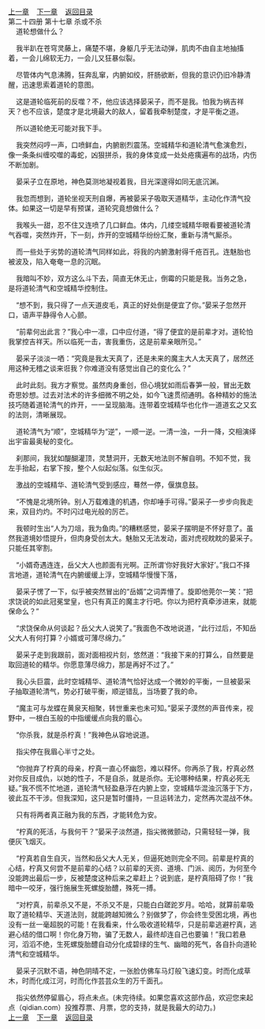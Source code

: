 
[上一章](https://github.com/xiaominghe2014/spider_book/blob/master/book/知北游/第356章.md)&nbsp;&nbsp;&nbsp;&nbsp;[下一章](https://github.com/xiaominghe2014/spider_book/blob/master/book/知北游/第358章.md)&nbsp;&nbsp;&nbsp;&nbsp;[返回目录](https://github.com/xiaominghe2014/spider_book/blob/master/book/知北游/README.md)
<br /> 第二十四册 第十七章 杀或不杀<br />
        道轮想做什么？

    我半趴在苍穹灵藤上，痛楚不堪，身躯几乎无法动弹，肌肉不由自主地抽搐着，一会儿绵软无力，一会儿又狂暴似裂。

    尽管体内气息沸腾，狂奔乱窜，内腑如绞，肝肠欲断，但我的意识仍旧冷静清醒，迅速思索着道轮的意图。

    这是道轮临死前的反噬？不，他应该选择晏采子，而不是我。怕我为祸吉祥天？也不应该，楚度才是北境最大的敌人，留着我牵制楚度，才是平衡之道。

    所以道轮绝无可能对我下手。

    我突然闷哼一声，口喷鲜血，内腑剧烈震荡。空城精华和道轮清气愈演愈烈，像一条条纠缠咬噬的毒蛇，凶狠拼杀，我的身体变成一处处疮痍遍布的战场，内伤不断加剧。

    晏采子立在原地，神色莫测地凝视着我，目光深邃得如同无底沉渊。

    我忽而想到，道轮坐视天刑自爆，再被晏采子吸取天道精华，主动化作清气投体。如果这一切是早有预谋，道轮究竟想做什么？

    我喉头一甜，忍不住又连喷了几口鲜血。体内，几缕空城精华眼看要被道轮清气吞噬，突然炸开，下一刻，炸开的空城精华纷纷汇聚，重新与清气厮杀。

    而一些处于劣势的道轮清气同样如此，将我的内腑激射得千疮百孔。连魅胎也被波及，陷入奄奄一息的沉眠。

    我暗叫不妙，双方这么斗下去，简直无休无止，倒霉的只能是我。当务之急，是将道轮清气和空城精华控制住。

    “想不到，我只得了一点天道皮毛，真正的好处倒是便宜了你。”晏采子忽然开口，语声平静得令人心颤。

    “前辈何出此言？”我心中一凛，口中应付道，“得了便宜的是前辈才对。道轮怕我掌控吉祥天。所以临死一击，害我重伤，这是前辈亲眼所见。”

    晏采子淡淡一哂：“究竟是我太天真了，还是未来的魔主大人太天真了，居然还用这种无稽之谈来诳我？你难道没有感觉出自己的变化么？”

    此时此刻。我方才察觉。虽然肉身重创，但心境犹如雨后春笋一般，冒出无数奇思妙想。过去对法术的许多细微不明之处，如今飞速贯彻通明。各种精妙的施法技巧随着道轮清气的炸开，一一呈现脑海。连带着空城精华也化作一道道玄之又玄的法则，清晰展现。

    道轮清气为“顺”，空城精华为“逆”，一顺一逆。一清一浊，一升一降，交相演绎出宇宙最奥秘的变化。

    刹那间，我犹如醍醐灌顶，灵慧洞开，无数天地法则不解自明。不知不觉，我左手抬起，右掌下按，整个人似起似落。似生似灭。

    激战的空城精华、道轮清气受到感应，蓦然一停，偃旗息鼓。

    “不愧是北境所钟。别人万载难逢的机遇，你却唾手可得。”晏采子一步步向我走来，双目灼灼。不时闪过电光般的厉芒。

    我顿时生出“人为刀俎，我为鱼肉。”的糟糕感觉，晏采子摆明是不怀好意了。虽然我道境妙悟提升，但肉身受创太大。魅胎又无法发动，面对虎视眈眈的晏采子。只能任其宰割。

    “小婿奇遇连连，岳父大人也颜面有光啊。正所谓‘你好我好大家好’。”我口不择言地道，道轮清气在内腑缓缓上浮，空城精华慢慢下落，

    晏采子愣了一下，似乎被突然冒出的“岳婿”之词弄懵了。旋即他莞尔一笑：“把求饶说的如此冠冕堂皇，也只有真正的魔主才行吧。你以为把柠真牵涉进来，就能保命么？”

    “求饶保命从何谈起？岳父大人说笑了。”我面色不改地说道，“此行过后，不知岳父大人有何打算？小婿或可薄尽绵力。”

    晏采子走到我跟前，面对面相视片刻，悠然道：“我接下来的打算么，自然要是取回道轮的精华。你愿意薄尽绵力，那是再好不过了。”

    我心头巨震，此时空城精华、道轮清气恰好达成一个微妙的平衡，一旦被晏采子抽取道轮清气，势必打破平衡，顺逆错乱，当场要了我的命。

    “魔主可与龙蝶在黄泉天相聚，转世重来也未可知。”晏采子漠然的声音传来，视野中，一根白玉般的中指缓缓点向我的眉心。

    “你杀我，就是杀柠真！”我神色从容地说道。

    指尖停在我眉心半寸之处。

    “你抛弃了柠真的母亲，柠真一直心怀幽怨，难以释怀。你再杀了我，柠真必然对你反目成仇，以她的性子，不是自杀，就是杀你。无论哪种结果，柠真必死无疑。”我不慌不忙地道，道轮清气轻盈悬浮在内腑上空，空城精华混浊沉落于下方，彼此互不干涉。但我深知，这只是暂时僵持，一旦运转法力，定然再次混战不休。

    只有将两者真正融为我的东西，才能转危为安。

    “柠真的死活，与我何干？”晏采子淡然道，指尖微微颤动，只需轻轻一弹，我便灰飞烟灭。

    “柠真若自生自灭，当然和岳父大人无关，但逼死她则完全不同。前辈是柠真的心结，柠真又何尝不是前辈的心结？以前辈的天资、道境、门派、阅历，为何至今没能跨出最后一步，反被楚度这种后来之辈赶上？说到底，是柠真阻碍了你！”我暗中一咬牙，强行施展生死螺旋胎醴，殊死一搏。

    “对柠真，前辈杀又不是，不杀又不是，只能白白蹉跎岁月。哈哈，就算前辈吸取了道轮精华、天道法则，就能跨越知微么？别做梦了，你会终生受困北境，再也没有一丝一毫超脱的可能！在我看来，什么吸收道轮精华，只是前辈逃避柠真，逃避心结的借口啊！你化身万物，骗了无数人，最终却连自己也要骗！”我口若悬河，滔滔不绝，生死螺旋胎醴自动分化成碧绿的生气、幽暗的死气，各自扑向道轮清气和空城精华。

    晏采子沉默不语，神色阴晴不定，一张脸仿佛车马灯般飞速幻变。时而化成草木，时而化成江河，时而化作芸芸众生的万千面孔。

    指尖依然停留眉心，将点未点。(未完待续。如果您喜欢这部作品，欢迎您来起点（qidian.com）投推荐票、月票，您的支持，就是我最大的动力。)
  <br />
[上一章](https://github.com/xiaominghe2014/spider_book/blob/master/book/知北游/第356章.md)&nbsp;&nbsp;&nbsp;&nbsp;[下一章](https://github.com/xiaominghe2014/spider_book/blob/master/book/知北游/第358章.md)&nbsp;&nbsp;&nbsp;&nbsp;[返回目录](https://github.com/xiaominghe2014/spider_book/blob/master/book/知北游/README.md)
